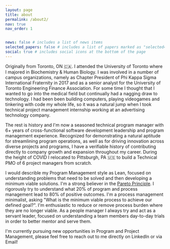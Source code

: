 ```yaml
---
layout: page
title: about
permalink: /about2/
nav: true
nav_order: 1


news: false # includes a list of news items
selected_papers: false # includes a list of papers marked as "selected={true}"
social: true # includes social icons at the bottom of the page
---
```


Originally from Toronto, ON 🇨🇦. I attended the University of Toronto where I majored in Biochemistry & Human Biology. I was involved in a number of campus organizations, namely as Chapter President of Phi Kappa Sigma International Fraternity in 2017 and as a senior analyst for the University of Toronto Engineering Finance Association. For some time I thought that I wanted to go into the medical field but  continually had a nagging draw to technology. I had been been building computers, playing videogames and tinkering with code my whole life, so it was a natural jump when I took technical project management internship working at an advertising technology company.

The rest is history and I'm now a seasoned technical program manager with 6+ years of cross-functional software development leadership and program management experience. Recognized for demonstrating a natural aptitude for streamlining program operations, as well as for driving innovation across diverse projects and programs, I have a verifiable history of contributing directly to company growth and expansion throughout my career. During the height of COVID I relocated to Pittsburgh, PA 🇺🇸 to build a Technical PMO of 6 project managers from scratch.

I would describle my Program Management style as Lean, focused on understanding problems that need to be solved and then developing a minimum viable solutions. I'm a strong believer in the <a href="https://en.wikipedia.org/wiki/Pareto_principle">Pareto Principle</a>. I rigorously try to understand what 20% of program and process management lead to 80% of positive outcomes. I'm a process management minimalist, asking "What is the minimum viable process to achieve our defined goal?". I'm enthusiastic to reduce or remove process burden where they are no longer viable. As a people manager I always try and act as a servant leader, focused on understanding a team members day-to-day trials in order to better mentor and serve them.

I'm currently pursuing new opportunities in Program and Project Management, please feel free to reach out to me directly on LinkedIn or via Email!